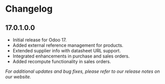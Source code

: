 # Changelog

## 17.0.1.0.0
- Initial release for Odoo 17.
- Added external reference management for products.
- Extended supplier info with datasheet URL support.
- Integrated enhancements in purchase and sales orders.
- Added recompute functionality in sales orders.

*For additional updates and bug fixes, please refer to our release notes on our website.*
